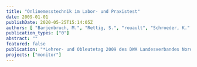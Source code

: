```yaml
---
title: "Onlinemesstechnik im Labor- und Praxistest"
date: 2009-01-01
publishDate: 2020-05-25T15:14:05Z
authors: [ "Barjenbruch, M.", "Rettig, S.", "rouault", "Schroeder, K." ]
publication_types: ["0"]
abstract: ""
featured: false
publication: "*Lehrer- und Obleutetag 2009 des DWA Landesverbandes Nord-Ost, Teltow*"
projects: ["monitor"]
---
```



